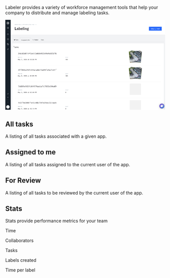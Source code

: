 Labeler provides a variety of workforce management tools that help your company to distribute and manage labeling tasks.

![](../../images/workforce_management.jpg)

## All tasks

A listing of all tasks associated with a given app.

## Assigned to me

A listing of all tasks assigned to the current user of the app.

## For Review

A listing of all tasks to be reviewed by the current user of the app.

## Stats

Stats provide performance metrics for your team

Time

Collaborators

Tasks

Labels created

Time per label
